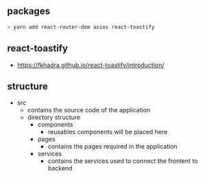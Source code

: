 ## packages

```bash
> yarn add react-router-dom axios react-toastify
```

## react-toastify

- https://fkhadra.github.io/react-toastify/introduction/

## structure

- src
  - contains the source code of the application
  - directory structure
    - components
      - reusables components will be placed here
    - pages
      - contains the pages required in the application
    - services
      - contains the services used to connect the frontent to backend
